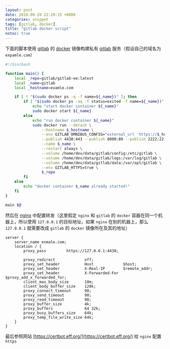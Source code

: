 ```yaml
---
layout: post
date: 2018-08-20 22:20:15 +0800
categories: snippet
tags: [gitlab, docker]
title: "gitlab docker script"
notoc: true
---
```


下面的脚本使用 [gitlab][gitlab] 的 [docker][docker] 镜像构建私有 [gitlab][gitlab] 服务（假设自己的域名为 `expamle.com`）

```sh
#!/bin/bash

function main() {
	local _repo=gitlab/gitlab-ee:latest
	local _name=gitlab
	local _hostname=examle.com

	if [ ! "$(sudo docker ps -q -f name=${_name})" ]; then
		if [ "$(sudo docker ps -aq -f status=exited -f name=${_name})" ]; then
			echo "start docker container ${_name}"
			sudo docker start ${_name}
		else
			echo "run docker container ${_name}"
			sudo docker run --detach \
			    --hostname $_hostname \
			    --env GITLAB_OMNIBUS_CONFIG="external_url 'https://$_hostname/'; gitlab_rails['lfs_enabled'] = true;" \
			    --publish 4430:443 --publish 8000:80 --publish 2222:22 \
			    --name $_name \
			    --restart always \
			    --volume /home/dev/data/gitlab/config:/etc/gitlab \
			    --volume /home/dev/data/gitlab/logs:/var/log/gitlab \
			    --volume /home/dev/data/gitlab/data:/var/opt/gitlab \
			    --env GITLAB_HTTPS=true \
			    $_repo
		fi
	else
		echo "docker container $_name already started!"
	fi
}

main $@
```

然后在 [nginx][nginx] 中配置转发（这里假定 `nginx` 和 `gitlab` 的 `docker` 容器在同一个机器上，所以使用 `127.0.0.1` 的目标地址，如果 `nginx` 在别的机器上，那么 `127.0.0.1` 就需要改成 `gitlab` 的 `docker` 镜像所在及其的地址）

```nginx
server {
    server_name exmale.com;
    location / {
		proxy_pass         https://127.0.0.1:4430;

		proxy_redirect             off;
		proxy_set_header           Host             $host;
		proxy_set_header           X-Real-IP        $remote_addr;
		proxy_set_header           X-Forwarded-For  $proxy_add_x_forwarded_for;
		client_max_body_size       10m;
		client_body_buffer_size    128k;
		proxy_connect_timeout      90;
		proxy_send_timeout         90;
		proxy_read_timeout         90;
		proxy_buffer_size          4k;
		proxy_buffers              64 32k;
		proxy_busy_buffers_size    64k;
		proxy_temp_file_write_size 64k;
    }
}
```

最后参照网站 [https://certbot.eff.org/](https://certbot.eff.org/) 给 `nginx` 配置 `https`

[gitlab]: https://about.gitlab.com/ "GitLab"
[docker]: https://www.docker.com/ "Docker"
[nginx]: https://www.nginx.com/ "Nginx"
